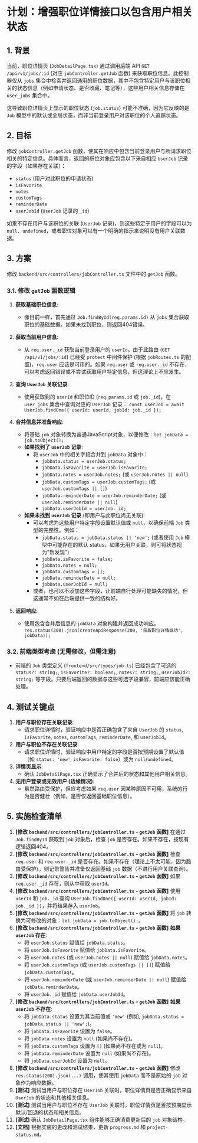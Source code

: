 # 计划：增强职位详情接口以包含用户相关状态

## 1. 背景

当前，职位详情页 (`JobDetailPage.tsx`) 通过调用后端 API `GET /api/v1/jobs/:id` (对应 `jobController.getJob` 函数) 来获取职位信息。此控制器仅从 `jobs` 集合中检索并返回通用的职位数据，其中不包含特定用户与该职位相关的状态信息（例如申请状态、是否收藏、笔记等），这些用户相关信息存储在 `user_jobs` 集合中。

这导致职位详情页上显示的职位状态 (`job.status`) 可能不准确，因为它反映的是 `Job` 模型中的默认或全局状态，而非当前登录用户对该职位的个人追踪状态。

## 2. 目标

修改 `jobController.getJob` 函数，使其在响应中包含当前登录用户与所请求职位相关的特定信息。具体而言，返回的职位对象应包含以下来自相应 `UserJob` 记录的字段（如果存在关联）：

-   `status` (用户对此职位的申请状态)
-   `isFavorite`
-   `notes`
-   `customTags`
-   `reminderDate`
-   `userJobId` (`UserJob` 记录的 `_id`)

如果不存在用户与该职位的关联 (`UserJob` 记录)，则这些特定于用户的字段可以为 `null`、`undefined`，或者职位对象可以有一个明确的指示来说明没有用户关联数据。

## 3. 方案

修改 `backend/src/controllers/jobController.ts` 文件中的 `getJob` 函数。

### 3.1. 修改 `getJob` 函数逻辑

1.  **获取基础职位信息**:
    *   像目前一样，首先通过 `Job.findById(req.params.id)` 从 `jobs` 集合获取职位的基础数据。如果未找到职位，则返回404错误。

2.  **获取当前用户信息**:
    *   从 `req.user._id` 获取当前登录用户的 `userId`。由于此路由 (`GET /api/v1/jobs/:id`) 已经受 `protect` 中间件保护 (根据 `jobRoutes.ts` 的配置)，`req.user` 应该是可用的。如果 `req.user` 或 `req.user._id` 不存在，可以考虑返回错误或不尝试获取用户特定信息，但这理论上不应发生。

3.  **查询 `UserJob` 关联记录**:
    *   使用获取到的 `userId` 和职位ID (`req.params.id` 或 `job._id`)，在 `user_jobs` 集合中查询对应的 `UserJob` 记录：
        `const userJob = await UserJob.findOne({ userId: userId, jobId: job._id });`

4.  **合并信息并准备响应**:
    *   将基础 `job` 对象转换为普通JavaScript对象，以便修改：`let jobData = job.toObject();`
    *   **如果找到了 `userJob` 记录**:
        *   将 `userJob` 中的相关字段合并到 `jobData` 对象中：
            *   `jobData.status = userJob.status;`
            *   `jobData.isFavorite = userJob.isFavorite;`
            *   `jobData.notes = userJob.notes;` (或 `userJob.notes || null`)
            *   `jobData.customTags = userJob.customTags;` (或 `userJob.customTags || []`)
            *   `jobData.reminderDate = userJob.reminderDate;` (或 `userJob.reminderDate || null`)
            *   `jobData.userJobId = userJob._id;`
    *   **如果未找到 `userJob` 记录** (即用户与此职位尚无关联):
        *   可以考虑为这些用户特定字段设置默认值或 `null`，以确保前端 `Job` 类型的完整性。例如：
            *   `jobData.status = jobData.status || 'new';` (或者使用 `Job` 模型中可能存在的默认 status，如果无用户关联，则可将状态视为"新发现")
            *   `jobData.isFavorite = false;`
            *   `jobData.notes = null;`
            *   `jobData.customTags = [];`
            *   `jobData.reminderDate = null;`
            *   `jobData.userJobId = null;`
        *   或者，也可以不添加这些字段，让前端自行处理可能缺失的情况，但这通常不如在后端提供一致的结构好。

5.  **返回响应**:
    *   使用包含合并后信息的 `jobData` 对象构建并返回成功响应。
        `res.status(200).json(createApiResponse(200, '获取职位详情成功', jobData));`

### 3.2. 前端类型考虑 (无需修改，但需注意)

-   前端的 `Job` 类型定义 (`frontend/src/types/job.ts`) 已经包含了可选的 `status?: string;`, `isFavorite?: boolean;`, `notes?: string;`, `userJobId?: string;` 等字段。只要后端返回的数据与这些可选字段兼容，前端应该能正确处理。

## 4. 测试关键点

1.  **用户与职位存在关联记录**:
    *   请求职位详情时，验证响应中是否正确包含了来自 `UserJob` 的 `status`, `isFavorite`, `notes`, `customTags`, `reminderDate`, 和 `userJobId`。
2.  **用户与职位不存在关联记录**:
    *   请求职位详情时，验证响应中用户特定的字段是否按预期设置了默认值（如 `status: 'new'`, `isFavorite: false`）或为 `null`/`undefined`。
3.  **详情页显示**:
    *   确认 `JobDetailPage.tsx` 正确显示了合并后的状态和其他用户相关信息。
4.  **无用户登录或无效用户 (边缘情况)**:
    *   虽然路由受保护，但应考虑如果 `req.user` 因某种原因不可用，系统的行为是否健壮（例如，是否仅返回基础职位信息）。

## 5. 实施检查清单

1.  **[修改 `backend/src/controllers/jobController.ts` - `getJob` 函数]** 在通过 `Job.findById` 获取到 `job` 对象后，检查 `job` 是否存在。如果不存在，按现有逻辑返回404。
2.  **[修改 `backend/src/controllers/jobController.ts` - `getJob` 函数]** 检查 `req.user` 和 `req.user._id` 是否存在。如果不存在（理论上不太可能，因为路由受保护），则记录警告并准备仅返回基础 `job` 数据（不进行用户关联查询）。
3.  **[修改 `backend/src/controllers/jobController.ts` - `getJob` 函数]** 如果 `req.user._id` 存在，则从中获取 `userId`。
4.  **[修改 `backend/src/controllers/jobController.ts` - `getJob` 函数]** 使用 `userId` 和 `job._id` 查询 `UserJob.findOne({ userId: userId, jobId: job._id })`，并将结果存入 `userJob`。
5.  **[修改 `backend/src/controllers/jobController.ts` - `getJob` 函数]** 将 `job` 转换为可修改的对象：`let jobData = job.toObject();`。
6.  **[修改 `backend/src/controllers/jobController.ts` - `getJob` 函数]** **如果 `userJob` 存在**:
    *   将 `userJob.status` 赋值给 `jobData.status`。
    *   将 `userJob.isFavorite` 赋值给 `jobData.isFavorite`。
    *   将 `userJob.notes` (或 `userJob.notes || null`) 赋值给 `jobData.notes`。
    *   将 `userJob.customTags` (或 `userJob.customTags || []`) 赋值给 `jobData.customTags`。
    *   将 `userJob.reminderDate` (或 `userJob.reminderDate || null`) 赋值给 `jobData.reminderDate`。
    *   将 `userJob._id` 赋值给 `jobData.userJobId`。
7.  **[修改 `backend/src/controllers/jobController.ts` - `getJob` 函数]** **如果 `userJob` 不存在**:
    *   将 `jobData.status` 设置为其当前值或 `'new'` (例如, `jobData.status = jobData.status || 'new';`)。
    *   将 `jobData.isFavorite` 设置为 `false`。
    *   将 `jobData.notes` 设置为 `null` (如果尚不存在)。
    *   将 `jobData.customTags` 设置为 `[]` (如果尚不存在或为 `null`)。
    *   将 `jobData.reminderDate` 设置为 `null` (如果尚不存在)。
    *   将 `jobData.userJobId` 设置为 `null`。
8.  **[修改 `backend/src/controllers/jobController.ts` - `getJob` 函数]** 修改 `res.status(200).json(...)` 调用，使其使用 `jobData` 而不是原始的 `job` 对象作为响应数据。
9.  **[测试]** 测试当用户与职位存在 `UserJob` 关联时，职位详情页是否正确显示来自 `UserJob` 的状态和其他相关信息。
10. **[测试]** 测试当用户与职位不存在 `UserJob` 关联时，职位详情页是否按预期显示默认/回退的状态和相关信息。
11. **[测试]** 确认 `JobDetailPage.tsx` 组件能够正确消费更新后的 `job` 对象结构。
12. **[文档]** 根据实施的更改和测试结果，更新 `progress.md` 和 `project-status.md`。
